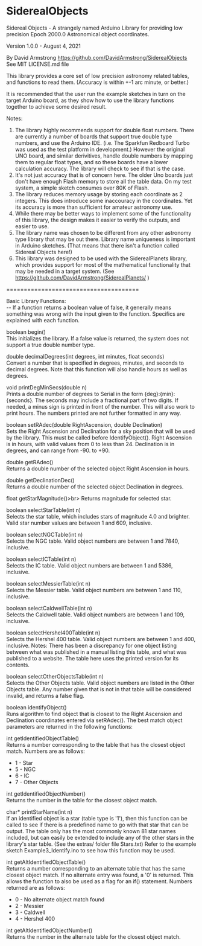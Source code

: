 # SiderealObjects


Sidereal Objects - A strangely named Arduino Library for providing low precision Epoch 2000.0 Astronomical object coordinates.

  Version 1.0.0 - August 4, 2021

  By David Armstrong
  https://github.com/DavidArmstrong/SiderealObjects
  See MIT LICENSE.md file


This library provides a core set of low precision astronomy related tables, and functions to read them. (Accuracy is within +-1 arc minute, or better.)

It is recommended that the user run the example sketches in turn on the target Arduino board, as they show how to use the library functions together to achieve some desired result.

Notes:
  1) The library highly recommends support for double float numbers.  There are currently a number of boards that support true double type numbers, and use the Arduino IDE.  (i.e. The Sparkfun Redboard Turbo was used as the test platform in development.)  However the original UNO board, and similar derivitives, handle double numbers by mapping them to regular float types, and so these boards have a lower calculation accuracy.  The library will check to see if that is the case.  
  2) It's not just accuracy that is of concern here. The older Uno boards just don't have enough Flash memory to store all the table data.  On my test system, a simple sketch consumes over 80K of Flash.
  3) The library reduces memory usage by storing each coordinate as 2 integers.  This does introduce some inaccouracy in the coordinates.  Yet its accuracy is more than sufficient for amateur astronomy use.
  4) While there may be better ways to implement some of the functionality of this library, the design makes it easier to verify the outputs, and easier to use.
  5) The library name was chosen to be different from any other astronomy type library that may be out there.  Library name uniqueness is important in Arduino sketches.  (That means that there isn't a function called Sidereal Objects here!)
  6) This library was designed to be used with the SiderealPlanets library, which provides support for most of the mathematical functionality that may be needed in a target system.  (See https://github.com/DavidArmstrong/SiderealPlanets/ )

======================================

Basic Library Functions:<br>
-- If a function returns a boolean value of false, it generally means something was wrong with the input given to the function.  Specifics are explained with each function.

boolean begin()<br>
  This initializes the library.  If a false value is returned, the system does not support a true double number type. 

double decimalDegrees(int degrees, int minutes, float seconds)<br>
  Convert a number that is specified in degrees, minutes, and seconds to decimal degrees.  Note that this function will also handle hours as well as degrees.

void printDegMinSecs(double n)<br>
  Prints a double number of degrees to Serial in the form {deg}:{min}:{seconds}. The seconds may include a fractional part of two digits. If needed, a minus sign is printed in front of the number.  This will also work to print hours.  The numbers printed are not further formatted in any way.

boolean setRAdec(double RightAscension, double Declination)<br>
  Sets the Right Ascension and Declination for a sky position that will be used by the library.  This must be called before IdentifyObject(). Right Ascension is in hours, with valid values from 0 to less than 24.  Declination is in degrees, and can range from -90. to +90.
  
double getRAdec()<br>
  Returns a double number of the selected object Right Ascension in hours.

double getDeclinationDec()<br>
  Returns a double number of the selected object Declination in degrees.

float getStarMagnitude()>br>
  Returns magnitude for selected star.

boolean selectStarTable(int n)<br>
  Selects the star table, which includes stars of magnitude 4.0 and brighter.  Valid star number values are between 1 and 609, inclusive.

boolean selectNGCTable(int n)<br>
  Selects the NGC table.  Valid object numbers are between 1 and 7840, inclusive.

boolean selectICTable(int n)<br>
  Selects the IC table.  Valid object numbers are between 1 and 5386, inclusive.

boolean selectMessierTable(int n)<br>
  Selects the Messier table.  Valid object numbers are between 1 and 110, inclusive.

boolean selectCaldwellTable(int n)<br>
  Selects the Caldwell table.  Valid object numbers are between 1 and 109, inclusive.

boolean selectHershel400Table(int n)<br>
  Selects the Hershel 400 table.  Valid object numbers are between 1 and 400, inclusive. Notes: There has been a discrepancy for one object listing between what was published in a manual listing this table, and what was published to a website.  The table here uses the printed version for its contents.

boolean selectOtherObjectsTable(int n)<br>
  Selects the Other Objects table.  Valid object numbers are listed in the Other Objects table.  Any number given that is not in that table will be considered invalid, and returns a false flag.

boolean identifyObject()<br>
  Runs algorithm to find object that is closest to the Right Ascension and Declination coordinates entered via setRAdec().  The best match object parameters are returned in the following functions:
  
int getIdentifiedObjectTable()<br>
  Returns a number corresponding to the table that has the closest object match.  Numbers are as follows:
  
  * 1 - Star
  * 5 - NGC
  * 6 - IC
  * 7 - Other Objects

int getIdentifiedObjectNumber()<br>
  Returns the number in the table for the closest object match.

char\* printStarName(int n)<br>
  If an identified object is a star (table type is '1'), then this function can be called to see if there is a predefined name to go with that star that can be output.  The table only has the most commonly known 81 star names included, but can easily be extended to include any of the other stars in the library's star table.  (See the extras/ folder file Stars.txt)  Refer to the example sketch Example3_Identify.ino to see how this function may be used.

int getAltIdentifiedObjectTable()<br>
  Returns a number corresponding to an alternate table that has the same closest object match.  If no alternate entry was found, a '0' is returned.  This allows the function to also be used as a flag for an if() statement.  Numbers returned are as follows:
  
  * 0 - No alternate object match found
  * 2 - Messier
  * 3 - Caldwell
  * 4 - Hershel 400

int getAltIdentifiedObjectNumber()<br>
  Returns the number in the alternate table for the closest object match.
